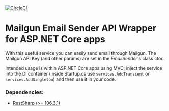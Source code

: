 [![CircleCI](https://circleci.com/gh/GlitchedPolygons/MailgunEmailSender.svg?style=shield)](https://circleci.com/gh/GlitchedPolygons/MailgunEmailSender)

# Mailgun Email Sender API Wrapper for ASP.NET Core apps

With this useful service you can easily send email through Mailgun. 
The Mailgun API Key (and other params) are set in the _EmailSender_'s class ctor. 

Intended usage is within ASP.NET Core apps using MVC; inject the service into the DI container 
(inside Startup.cs use `services.AddTransient` or `services.AddSingleton`) and then use it in your code.

### Dependencies:

* [RestSharp (>= 106.3.1)](https://github.com/restsharp/RestSharp)
